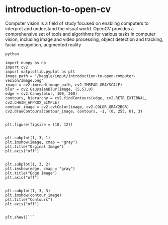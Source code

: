 # introduction-to-open-cv
Computer vision is a field of study focused on enabling computers to interpret and understand the visual world. OpenCV provides a comprehensive set of tools and algorithms for various tasks in computer vision, including image and video processing, object detection and tracking, facial recognition, augmented reality
```
python

import numpy as np
import cv2
import matplotlib.pyplot as plt
image_path = "/kaggle/input/introduction-to-open-computer-vesion/Image.png"
image = cv2.imread(image_path, cv2.IMREAD_GRAYSCALE)
blur = cv2.GaussianBlur(image, (5,5),0)
edge = cv2.Canny(blur, 100, 200)
contours, hierarchy = cv2.findContours(edge, cv2.RETR_EXTERNAL, cv2.CHAIN_APPROX_SIMPLE)
contour_image = cv2.cvtColor(image, cv2.COLOR_GRAY2BGR)
cv2.drawContours(contour_image, contours, -1, (0, 255, 0), 3)


plt.figure(figsize = (10, 12))


plt.subplot(1, 3, 1)
plt.imshow(image, cmap = "gray")
plt.title("Orginal Image")
plt.axis("off")


plt.subplot(1, 3, 2)
plt.imshow(edge, cmap = "gray")
plt.title("Edge Image")
plt.axis("off")


plt.subplot(1, 3, 3)
plt.imshow(contour_image)
plt.title("Contours")
plt.axis("off")


plt.show()```

